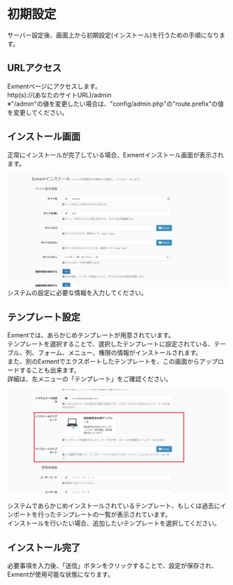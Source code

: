 # 初期設定
サーバー設定後、画面上から初期設定(インストール)を行うための手順になります。

## URLアクセス
Exmentページにアクセスします。  
http(s)://(あなたのサイトURL)/admin  
※"/admin"の値を変更したい場合は、"config/admin.php"の"route.prefix"の値を変更してください。

## インストール画面
正常にインストールが完了している場合、Exmentインストール画面が表示されます。

![インストール画面](img/install/install1.png)
システムの設定に必要な情報を入力してください。

## テンプレート設定
Exmentでは、あらかじめテンプレートが用意されています。  
テンプレートを選択することで、選択したテンプレートに設定されている、テーブル、列、フォーム、メニュー、権限の情報がインストールされます。  
また、別のExmentでエクスポートしたテンプレートを、この画面からアップロードすることも出来ます。  
詳細は、左メニューの「テンプレート」をご確認ください。

![インストール画面_テンプレート](img/install/install_template.png)

システムであらかじめインストールされているテンプレート、もしくは過去にインポートを行ったテンプレートの一覧が表示されています。  
インストールを行いたい場合、追加したいテンプレートを選択してください。  

## インストール完了
必要事項を入力後、「送信」ボタンをクリックすることで、設定が保存され、Exmentが使用可能な状態になります。